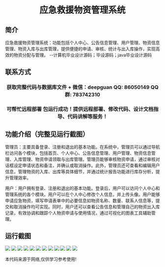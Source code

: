 <p><h1 align="center">应急救援物资管理系统</h1></p>

## 简介
应急救援物资管理系统：功能包括个人中心、公告信息管理、用户管理、物资信息管理、物资入库与出库管理，提供便捷的申请、审核、统计与出入库操作，实现高效的物资分配与管理。    --计算机毕业设计源码；毕设源码；java毕业设计源码


## 联系方式
<p><h3 align="center">获取完整代码与数据库文件 + 微信：deepguan QQ: 86050149 QQ群: 783742310</h3></p>
<p><h3 align="center">可帮忙远程部署 包运行成功！提供远程部署、修改代码、设计文档指导、代码讲解等服务！</h3></p>

## 功能介绍（完整见运行截图）
管理员：主要具备登录、注册和退出的基本功能。在系统中，管理员可以通过导航栏访问各个模块，包括首页、个人中心、公告信息管理、用户管理、物资信息管理、入库管理、物资申请领取与出库管理。管理员能够审核物资申请，通过审核对话框设定申请状态和备注，并确认或取消操作。此外，管理员还可查看和编辑用户信息，管理物资的入库、出库等具体细节，并通过统计报告功能进行库存分析，提升管理效率。

用户：用户拥有登录、注册和退出的基本功能。登录后，用户可以访问个人中心和管理系统的各个模块。用户可以在个人中心修改个人信息，并上传头像。用户能够申请应急物资，填写申请表单中的必要信息如物资名称、数量、联系人信息等，提交和取消操作均可实现。同时，用户还可以查看公告信息和管理自己的物资出入库记录，有效协调和跟踪个人物资申请与使用情况，通过可视化的图表工具辅助管理。


## 运行截图
![](https://bs-1329754181.cos.ap-shanghai.myqcloud.com/spring/EmergencyRescueMaterialManagementSystem/img/001.jpg)
![](https://bs-1329754181.cos.ap-shanghai.myqcloud.com/spring/EmergencyRescueMaterialManagementSystem/img/002.jpg)
![](https://bs-1329754181.cos.ap-shanghai.myqcloud.com/spring/EmergencyRescueMaterialManagementSystem/img/003.jpg)
![](https://bs-1329754181.cos.ap-shanghai.myqcloud.com/spring/EmergencyRescueMaterialManagementSystem/img/004.jpg)
![](https://bs-1329754181.cos.ap-shanghai.myqcloud.com/spring/EmergencyRescueMaterialManagementSystem/img/005.jpg)
![](https://bs-1329754181.cos.ap-shanghai.myqcloud.com/spring/EmergencyRescueMaterialManagementSystem/img/006.jpg)
![](https://bs-1329754181.cos.ap-shanghai.myqcloud.com/spring/EmergencyRescueMaterialManagementSystem/img/007.jpg)
![](https://bs-1329754181.cos.ap-shanghai.myqcloud.com/spring/EmergencyRescueMaterialManagementSystem/img/008.jpg)
![](https://bs-1329754181.cos.ap-shanghai.myqcloud.com/spring/EmergencyRescueMaterialManagementSystem/img/009.jpg)
![](https://bs-1329754181.cos.ap-shanghai.myqcloud.com/spring/EmergencyRescueMaterialManagementSystem/img/010.jpg)
![](https://bs-1329754181.cos.ap-shanghai.myqcloud.com/spring/EmergencyRescueMaterialManagementSystem/img/011.jpg)
![](https://bs-1329754181.cos.ap-shanghai.myqcloud.com/spring/EmergencyRescueMaterialManagementSystem/img/012.jpg)

<p>本代码来源于网络,仅供学习参考使用!</p>
